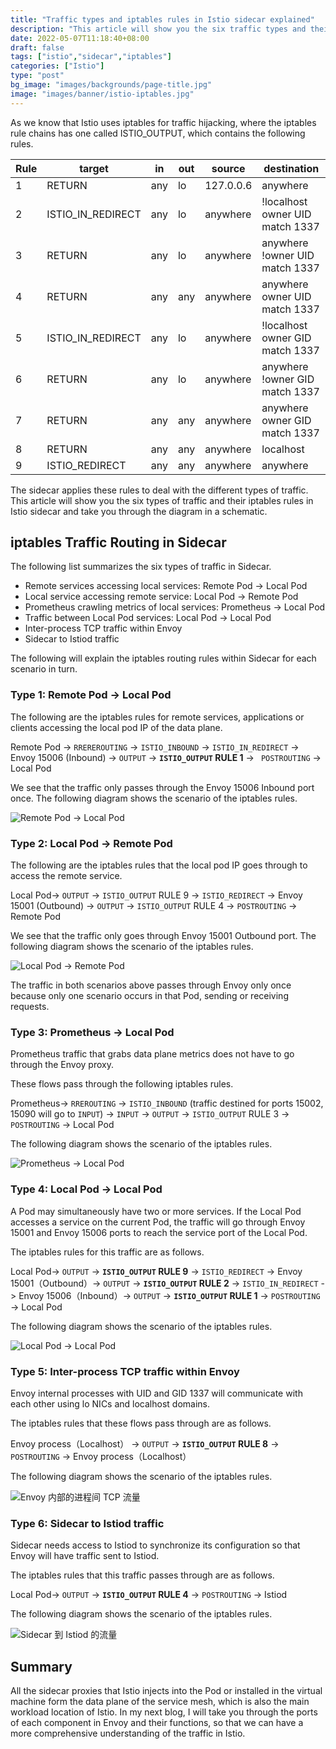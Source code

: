 ```yaml
---
title: "Traffic types and iptables rules in Istio sidecar explained"
description: "This article will show you the six traffic types and their iptables rules in Istio sidecar, and take you through the whole diagram in a schematic format."
date: 2022-05-07T11:18:40+08:00
draft: false
tags: ["istio","sidecar","iptables"]
categories: ["Istio"]
type: "post"
bg_image: "images/backgrounds/page-title.jpg"
image: "images/banner/istio-iptables.jpg"
---
```


As we know that Istio uses iptables for traffic hijacking, where the iptables rule chains has one called ISTIO_OUTPUT, which contains the following rules.

| **Rule** | **target**        | **in** | **out** | **source** | **destination**                 |
| -------- | ----------------- | ------ | ------- | ---------- | ------------------------------- |
| 1        | RETURN            | any    | lo      | 127.0.0.6  | anywhere                        |
| 2        | ISTIO_IN_REDIRECT | any    | lo      | anywhere   | !localhost owner UID match 1337 |
| 3        | RETURN            | any    | lo      | anywhere   | anywhere !owner UID match 1337  |
| 4        | RETURN            | any    | any     | anywhere   | anywhere owner UID match 1337   |
| 5        | ISTIO_IN_REDIRECT | any    | lo      | anywhere   | !localhost owner GID match 1337 |
| 6        | RETURN            | any    | lo      | anywhere   | anywhere !owner GID match 1337  |
| 7        | RETURN            | any    | any     | anywhere   | anywhere owner GID match 1337   |
| 8        | RETURN            | any    | any     | anywhere   | localhost                       |
| 9        | ISTIO_REDIRECT    | any    | any     | anywhere   | anywhere                        |

The sidecar applies these rules to deal with the different types of traffic. This article will show you the six types of traffic and their iptables rules in Istio sidecar and take you through the diagram in a schematic.

## iptables Traffic Routing in Sidecar

The following list summarizes the six types of traffic in Sidecar.

 - Remote services accessing local services: Remote Pod -> Local Pod
 - Local service accessing remote service: Local Pod -> Remote Pod
 - Prometheus crawling metrics of local services: Prometheus -> Local Pod
 - Traffic between Local Pod services: Local Pod -> Local Pod
 - Inter-process TCP traffic within Envoy
 - Sidecar to Istiod traffic

The following will explain the iptables routing rules within Sidecar for each scenario in turn.

### Type 1: Remote Pod -> Local Pod
The following are the iptables rules for remote services, applications or clients accessing the local pod IP of the data plane.

Remote Pod -> `RREREROUTING` -> `ISTIO_INBOUND` -> `ISTIO_IN_REDIRECT` -> Envoy 15006 (Inbound) -> `OUTPUT` -> **`ISTIO_OUTPUT` RULE 1** -> ` POSTROUTING` -> Local Pod

We see that the traffic only passes through the Envoy 15006 Inbound port once. The following diagram shows the scenario of the iptables rules.

![Remote Pod -> Local Pod](remote-pod-local-pod.png)

### Type 2: Local Pod -> Remote Pod

The following are the iptables rules that the local pod IP goes through to access the remote service.

Local Pod-> `OUTPUT` -> `ISTIO_OUTPUT` RULE 9 -> `ISTIO_REDIRECT` -> Envoy 15001 (Outbound) -> `OUTPUT` -> `ISTIO_OUTPUT` RULE 4 -> `POSTROUTING` -> Remote Pod

We see that the traffic only goes through Envoy 15001 Outbound port. The following diagram shows the scenario of the iptables rules.

![Local Pod -> Remote Pod](local-pod-remote-pod.png)

The traffic in both scenarios above passes through Envoy only once because only one scenario occurs in that Pod, sending or receiving requests.

### Type 3: Prometheus -> Local Pod

Prometheus traffic that grabs data plane metrics does not have to go through the Envoy proxy.

These flows pass through the following iptables rules.

Prometheus-> `RREROUTING` -> `ISTIO_INBOUND` (traffic destined for ports 15002, 15090 will go to `INPUT`) -> `INPUT` -> `OUTPUT` -> `ISTIO_OUTPUT` RULE 3 -> `POSTROUTING` -> Local Pod

The following diagram shows the scenario of the iptables rules.

![Prometheus -> Local Pod](prometheus-local-pod.png)

### Type 4: Local Pod -> Local Pod

A Pod may simultaneously have two or more services. If the Local Pod accesses a service on the current Pod, the traffic will go through Envoy 15001 and Envoy 15006 ports to reach the service port of the Local Pod.

The iptables rules for this traffic are as follows.

Local Pod-> `OUTPUT` -> **`ISTIO_OUTPUT` RULE 9** -> `ISTIO_REDIRECT` -> Envoy 15001（Outbound）-> `OUTPUT` -> **`ISTIO_OUTPUT` RULE 2** -> `ISTIO_IN_REDIRECT` -> Envoy 15006（Inbound）-> `OUTPUT` -> **`ISTIO_OUTPUT` RULE 1** -> `POSTROUTING` -> Local Pod

The following diagram shows the scenario of the iptables rules.

![Local Pod -> Local Pod](local-pod-local-pod.png)

### Type 5: Inter-process TCP traffic within Envoy

Envoy internal processes with UID and GID 1337 will communicate with each other using lo NICs and localhost domains.

The iptables rules that these flows pass through are as follows.

Envoy process（Localhost） -> `OUTPUT` -> **`ISTIO_OUTPUT` RULE 8** -> `POSTROUTING` -> Envoy process（Localhost）

The following diagram shows the scenario of the iptables rules.

![Envoy 内部的进程间 TCP 流量](envoy-internal-tcp-traffic.png)

### Type 6: Sidecar to Istiod traffic

Sidecar needs access to Istiod to synchronize its configuration so that Envoy will have traffic sent to Istiod.

The iptables rules that this traffic passes through are as follows.

Local Pod-> `OUTPUT` -> **`ISTIO_OUTPUT` RULE 4** -> `POSTROUTING`  -> Istiod

The following diagram shows the scenario of the iptables rules.

![Sidecar 到 Istiod 的流量](sidecar-istiod.png)

## Summary

All the sidecar proxies that Istio injects into the Pod or installed in the virtual machine form the data plane of the service mesh, which is also the main workload location of Istio. In my next blog, I will take you through the ports of each component in Envoy and their functions, so that we can have a more comprehensive understanding of the traffic in Istio.
